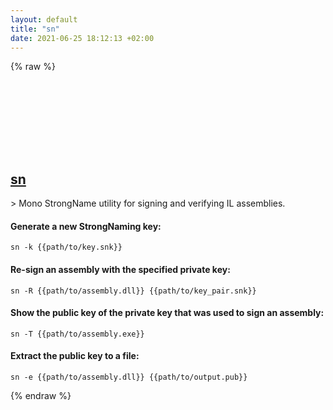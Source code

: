 ```yaml
---
layout: default
title: "sn"
date: 2021-06-25 18:12:13 +02:00
---
```

{% raw %}
<h2 id="sn">
  <a href="/en/common/sn.html">sn</a> <a href="#sn"><svg class="icon">
    <use href="/assets/images/unicode_sprite.svg#link" />
  </svg></a>
</h2>
> Mono StrongName utility for signing and verifying IL assemblies.

#### Generate a new StrongNaming key:
```shell
sn -k {{path/to/key.snk}}
```
#### Re-sign an assembly with the specified private key:
```shell
sn -R {{path/to/assembly.dll}} {{path/to/key_pair.snk}}
```
#### Show the public key of the private key that was used to sign an assembly:
```shell
sn -T {{path/to/assembly.exe}}
```
#### Extract the public key to a file:
```shell
sn -e {{path/to/assembly.dll}} {{path/to/output.pub}}
```
{% endraw %}